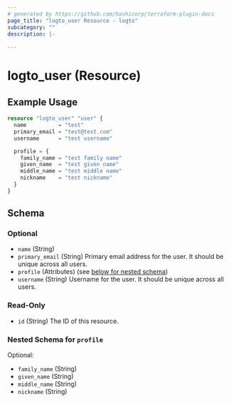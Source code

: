 ```yaml
---
# generated by https://github.com/hashicorp/terraform-plugin-docs
page_title: "logto_user Resource - logto"
subcategory: ""
description: |-
  
---
```


# logto_user (Resource)



## Example Usage

```terraform
resource "logto_user" "user" {
  name          = "test"
  primary_email = "test@test.com"
  username      = "test username"

  profile = {
    family_name = "test family name"
    given_name  = "test given name"
    middle_name = "test middle name"
    nickname    = "test nickname"
  }
}
```

<!-- schema generated by tfplugindocs -->
## Schema

### Optional

- `name` (String)
- `primary_email` (String) Primary email address for the user. It should be unique across all users.
- `profile` (Attributes) (see [below for nested schema](#nestedatt--profile))
- `username` (String) Username for the user. It should be unique across all users.

### Read-Only

- `id` (String) The ID of this resource.

<a id="nestedatt--profile"></a>
### Nested Schema for `profile`

Optional:

- `family_name` (String)
- `given_name` (String)
- `middle_name` (String)
- `nickname` (String)
